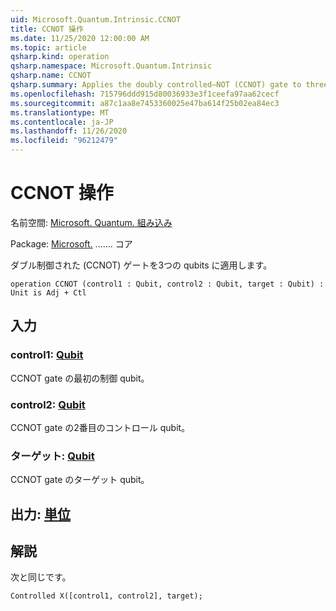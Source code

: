 ```yaml
---
uid: Microsoft.Quantum.Intrinsic.CCNOT
title: CCNOT 操作
ms.date: 11/25/2020 12:00:00 AM
ms.topic: article
qsharp.kind: operation
qsharp.namespace: Microsoft.Quantum.Intrinsic
qsharp.name: CCNOT
qsharp.summary: Applies the doubly controlled–NOT (CCNOT) gate to three qubits.
ms.openlocfilehash: 715796ddd915d80036933e3f1ceefa97aa62cecf
ms.sourcegitcommit: a87c1aa8e7453360025e47ba614f25b02ea84ec3
ms.translationtype: MT
ms.contentlocale: ja-JP
ms.lasthandoff: 11/26/2020
ms.locfileid: "96212479"
---
```

# <a name="ccnot-operation"></a>CCNOT 操作

名前空間: [Microsoft. Quantum. 組み込み](xref:Microsoft.Quantum.Intrinsic)

Package: [Microsoft.](https://nuget.org/packages/Microsoft.Quantum.QSharp.Core) ....... コア


ダブル制御された (CCNOT) ゲートを3つの qubits に適用します。

```qsharp
operation CCNOT (control1 : Qubit, control2 : Qubit, target : Qubit) : Unit is Adj + Ctl
```


## <a name="input"></a>入力

### <a name="control1--qubit"></a>control1: [Qubit](xref:microsoft.quantum.lang-ref.qubit)

CCNOT gate の最初の制御 qubit。


### <a name="control2--qubit"></a>control2: [Qubit](xref:microsoft.quantum.lang-ref.qubit)

CCNOT gate の2番目のコントロール qubit。


### <a name="target--qubit"></a>ターゲット: [Qubit](xref:microsoft.quantum.lang-ref.qubit)

CCNOT gate のターゲット qubit。



## <a name="output--unit"></a>出力: [単位](xref:microsoft.quantum.lang-ref.unit)



## <a name="remarks"></a>解説

次と同じです。

```qsharp
Controlled X([control1, control2], target);
```
